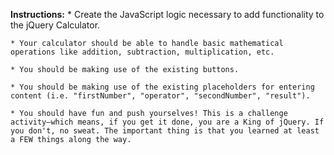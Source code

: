**Instructions:**
	* Create the JavaScript logic necessary to add functionality to the jQuery Calculator.

	* Your calculator should be able to handle basic mathematical operations like addition, subtraction, multiplication, etc.

	* You should be making use of the existing buttons.

	* You should be making use of the existing placeholders for entering content (i.e. "firstNumber", "operator", "secondNumber", "result").

	* You should have fun and push yourselves! This is a challenge activity—which means, if you get it done, you are a King of jQuery. If you don't, no sweat. The important thing is that you learned at least a FEW things along the way.


